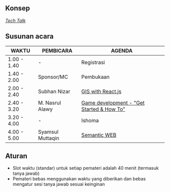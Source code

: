 ## Konsep
[_Tech Talk_](https://github.com/LombokDevMeetup/event-concepts/blob/master/tech-talks.md)

## Susunan acara
| WAKTU       | PEMBICARA          | AGENDA                                         | 
|-------------|--------------------|------------------------------------------------|
| 1.00 - 1.40 | -                  | Registrasi                                     |
| 1.40 - 2.00 | Sponsor/MC         | Pembukaan                                      |
| 2.00 - 2.40 | Subhan Nizar       | [GIS with React.js](https://github.com/LombokDevMeetup/Talks-Proposal/issues/4)                              |
| 2.40 - 3.20 | M. Nasrul Alawy    | [Game development - "Get Started & How To"](https://github.com/LombokDevMeetup/Talks-Proposal/issues/3)      |
| 3.20 - 4.00 | -                  | Ishoma                                         |
| 4.00 - 5.00 | Syamsul Muttaqin   | [Semantic WEB](https://github.com/LombokDevMeetup/Talks-Proposal/issues/5)                                   |

## Aturan
- Slot waktu (standar) untuk setiap pemateri adalah 40 menit (termasuk tanya jawab)
- Pemateri bebas menggunakan waktu yang diberikan dan bebas mengatur sesi tanya jawab sesuai keinginan
